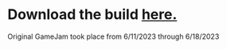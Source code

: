 # Download the build [here.](https://github.com/MiDe-S/gameJamJune/releases)

Original GameJam took place from 6/11/2023 through 6/18/2023
